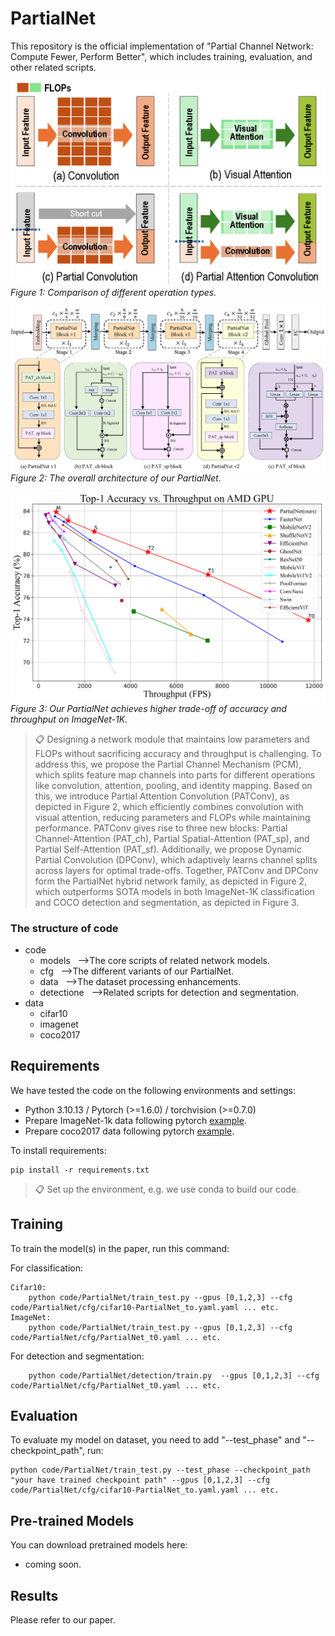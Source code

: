 # PartialNet

This repository is the official implementation of "Partial Channel Network: Compute Fewer, Perform Better", which includes training, evaluation, and other related scripts.  

<img width="572" alt="image" src="images\diff_modul.png"> <br>
_Figure 1: Comparison of different operation types._

<img width="840" alt="image" src="images\network_overview.png"> <br>
_Figure 2: The overall architecture of our PartialNet._

<img width="600" alt="image" src="images\acc_throughput.png"> <br>
_Figure 3: Our PartialNet achieves higher trade-off of accuracy and throughput on ImageNet-1K._

>📋 Designing a network module that maintains low parameters and FLOPs without sacrificing accuracy and throughput is challenging. To address this, we propose the Partial Channel Mechanism (PCM), which splits feature map channels into parts for different operations like convolution, attention, pooling, and identity mapping. Based on this, we introduce Partial Attention Convolution (PATConv), as depicted in Figure 2, which efficiently combines convolution with visual attention, reducing parameters and FLOPs while maintaining performance. PATConv gives rise to three new blocks: Partial Channel-Attention (PAT_ch), Partial Spatial-Attention (PAT_sp), and Partial Self-Attention (PAT_sf). Additionally, we propose Dynamic Partial Convolution (DPConv), which adaptively learns channel splits across layers for optimal trade-offs. Together, PATConv and DPConv form the PartialNet hybrid network family, as depicted in Figure 2, which outperforms SOTA models in both ImageNet-1K classification and COCO detection and segmentation, as depicted in Figure 3.


### The structure of code
* code <br>
  * models&nbsp;&nbsp; -->The core scripts of related network models.
  * cfg&nbsp;&nbsp; -->The different variants of our PartialNet.
  * data&nbsp;&nbsp; -->The dataset processing enhancements.
  * detectione&nbsp;&nbsp; -->Related scripts for detection and segmentation.
* data 
  * cifar10
  * imagenet
  * coco2017

 
## Requirements
We have tested the code on the following environments and settings:

* Python 3.10.13 / Pytorch (>=1.6.0) / torchvision (>=0.7.0)
* Prepare ImageNet-1k data following pytorch [example](https://github.com/pytorch/examples/tree/main/imagenet).
* Prepare coco2017 data following pytorch [example](https://pytorch.org/vision/0.17/generated/torchvision.datasets.CocoDetection.html).

To install requirements:

```setup
pip install -r requirements.txt
```

>📋  Set up the environment, e.g. we use conda to build our code.

## Training

To train the model(s) in the paper, run this command:

For classification:
```
Cifar10:
    python code/PartialNet/train_test.py --gpus [0,1,2,3] --cfg code/PartialNet/cfg/cifar10-PartialNet_to.yaml.yaml ... etc.
ImageNet:
    python code/PartialNet/train_test.py --gpus [0,1,2,3] --cfg code/PartialNet/cfg/PartialNet_t0.yaml ... etc.
```

For detection and segmentation:
```
    python code/PartialNet/detection/train.py  --gpus [0,1,2,3] --cfg code/PartialNet/cfg/PartialNet_t0.yaml ... etc.
```

## Evaluation

To evaluate my model on dataset, you need to add "--test_phase" and "--checkpoint_path", run:

```eval  
python code/PartialNet/train_test.py --test_phase --checkpoint_path "your have trained checkpoint path" --gpus [0,1,2,3] --cfg code/PartialNet/cfg/cifar10-PartialNet_to.yaml.yaml ... etc.
```

## Pre-trained Models

You can download pretrained models here:

- coming soon. 


## Results

Please refer to our paper.


 
 
